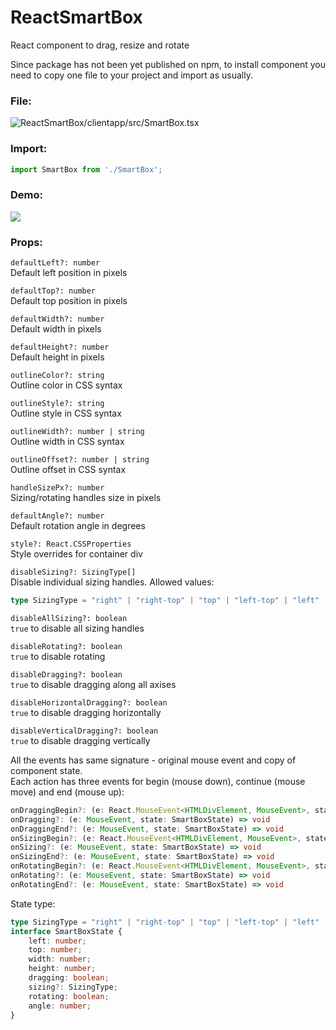 # ReactSmartBox
React component to drag, resize and rotate

Since package has not been yet published on npm, to install component you need to copy one file to your project and import as usually.

### File:<br />  
![ReactSmartBox/clientapp/src/SmartBox.tsx](https://github.com/A77X7/ReactSmartBox/blob/924372578f0039536392dbb1205e7533a17c5484/ReactSmartBox/clientapp/src/SmartBox.tsx)

### Import:<br />
```javascript
import SmartBox from './SmartBox';
```

### Demo:<br />
![](https://github.com/A77X7/ReactSmartBox/raw/master/ReactSmartBox/clientapp/Demo/demo.gif)  

### Props:<br />
`defaultLeft?: number`  
Default left position in pixels  
  
`defaultTop?: number`  
Default top position in pixels  
  
`defaultWidth?: number`  
Default width in pixels  
  
`defaultHeight?: number`  
Default height in pixels  
  
`outlineColor?: string`  
Outline color in CSS syntax  
  
`outlineStyle?: string`  
Outline style in CSS syntax  
  
`outlineWidth?: number | string`  
Outline width in CSS syntax  
  
`outlineOffset?: number | string`  
Outline offset in CSS syntax  
  
`handleSizePx?: number`  
Sizing/rotating handles size in pixels  
  
`defaultAngle?: number`  
Default rotation angle in degrees  
  
`style?: React.CSSProperties`  
Style overrides for container div  
  
`disableSizing?: SizingType[]`  
Disable individual sizing handles. Allowed values:  
```typescript
type SizingType = "right" | "right-top" | "top" | "left-top" | "left" | "left-bottom" | "bottom" | "right-bottom";
```
  
`disableAllSizing?: boolean`  
`true` to disable all sizing handles  
  
`disableRotating?: boolean`  
`true` to disable rotating  
  
`disableDragging?: boolean`  
`true` to disable dragging along all axises  
  
`disableHorizontalDragging?: boolean`  
`true` to disable dragging horizontally  
  
`disableVerticalDragging?: boolean`  
`true` to disable dragging vertically  

All the events has same signature - original mouse event and copy of component state.  
Each action has three events for begin (mouse down), continue (mouse move) and end (mouse up):  
```typescript
onDraggingBegin?: (e: React.MouseEvent<HTMLDivElement, MouseEvent>, state: SmartBoxState) => void  
onDragging?: (e: MouseEvent, state: SmartBoxState) => void  
onDraggingEnd?: (e: MouseEvent, state: SmartBoxState) => void  
onSizingBegin?: (e: React.MouseEvent<HTMLDivElement, MouseEvent>, state: SmartBoxState) => void  
onSizing?: (e: MouseEvent, state: SmartBoxState) => void  
onSizingEnd?: (e: MouseEvent, state: SmartBoxState) => void  
onRotatingBegin?: (e: React.MouseEvent<HTMLDivElement, MouseEvent>, state: SmartBoxState) => void  
onRotating?: (e: MouseEvent, state: SmartBoxState) => void  
onRotatingEnd?: (e: MouseEvent, state: SmartBoxState) => void  
```
State type:  
```typescript
type SizingType = "right" | "right-top" | "top" | "left-top" | "left" | "left-bottom" | "bottom" | "right-bottom";
interface SmartBoxState {
    left: number;
    top: number;
    width: number;
    height: number;
    dragging: boolean;
    sizing?: SizingType;
    rotating: boolean;
    angle: number;
}
```
